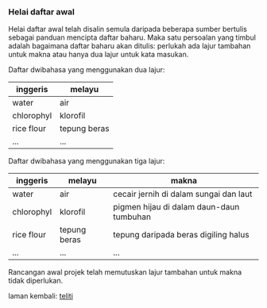 ### Helai daftar awal

Helai daftar awal telah disalin semula daripada beberapa
sumber bertulis sebagai panduan mencipta daftar baharu. Maka
satu persoalan yang timbul adalah bagaimana daftar baharu
akan ditulis: perlukah ada lajur tambahan untuk makna atau
hanya dua lajur untuk kata masukan.

Daftar dwibahasa yang menggunakan dua lajur:

| inggeris   | melayu       |
| ---------- | ------------ |
| water      | air          | 
| chlorophyl | klorofil     |
| rice flour | tepung beras |
| ...        | ...          |

Daftar dwibahasa yang menggunakan tiga lajur:

| inggeris   | melayu       | makna                                    |
| ---------- | ------------ | ---------------------------------------- |
| water      | air          | cecair jernih di dalam sungai dan laut   |
| chlorophyl | klorofil     | pigmen hijau di dalam daun-daun tumbuhan |
| rice flour | tepung beras | tepung daripada beras digiling halus
| ...        | ...          | ...                                      |

Rancangan awal projek telah memutuskan lajur tambahan untuk
makna tidak diperlukan.

laman kembali: [teliti][0]

  [0]: ../teliti.md
